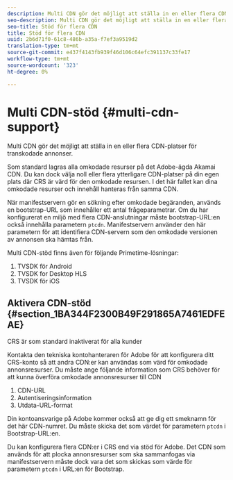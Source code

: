 ```yaml
---
description: Multi CDN gör det möjligt att ställa in en eller flera CDN-platser för transkodade annonser.
seo-description: Multi CDN gör det möjligt att ställa in en eller flera CDN-platser för transkodade annonser.
seo-title: Stöd för flera CDN
title: Stöd för flera CDN
uuid: 2b6d71f0-61c8-486b-a35a-f7ef3a9519d2
translation-type: tm+mt
source-git-commit: e437f4143fb939f46d106c64efc391137c33fe17
workflow-type: tm+mt
source-wordcount: '323'
ht-degree: 0%

---
```



# Multi CDN-stöd {#multi-cdn-support}

Multi CDN gör det möjligt att ställa in en eller flera CDN-platser för transkodade annonser.

Som standard lagras alla omkodade resurser på det Adobe-ägda Akamai CDN. Du kan dock välja noll eller flera ytterligare CDN-platser på din egen plats där CRS är värd för den omkodade resursen. I det här fallet kan dina omkodade resurser och innehåll hanteras från samma CDN.

När manifestservern gör en sökning efter omkodade begäranden, används en bootstrap-URL som innehåller ett antal frågeparametrar. Om du har konfigurerat en miljö med flera CDN-anslutningar måste bootstrap-URL:en också innehålla parametern `ptcdn`. Manifestservern använder den här parametern för att identifiera CDN-servern som den omkodade versionen av annonsen ska hämtas från.

Multi CDN-stöd finns även för följande Primetime-lösningar:

1. TVSDK för Android
1. TVSDK for Desktop HLS
1. TVSDK för iOS

## Aktivera CDN-stöd {#section_1BA344F2300B49F291865A7461EDFEAE}

CRS är som standard inaktiverat för alla kunder

Kontakta den tekniska kontohanteraren för Adobe för att konfigurera ditt CRS-konto så att andra CDN:er kan användas som värd för omkodade annonsresurser. Du måste ange följande information som CRS behöver för att kunna överföra omkodade annonsresurser till CDN

1. CDN-URL
1. Autentiseringsinformation
1. Utdata-URL-format

Din kontoansvarige på Adobe kommer också att ge dig ett smeknamn för det här CDN-numret. Du måste skicka det som värdet för parametern `ptcdn` i Bootstrap-URL:en.

Du kan konfigurera flera CDN:er i CRS end via stöd för Adobe. Det CDN som används för att plocka annonsresurser som ska sammanfogas via manifestservern måste dock vara det som skickas som värde för parametern `ptcdn` i URL:en för Bootstrap.

